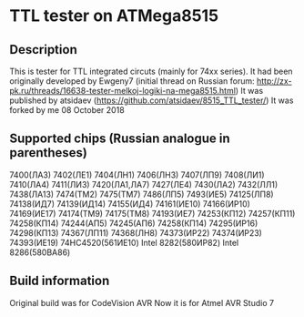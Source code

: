# TTL tester on ATMega8515
## Description
This is tester for TTL integrated circuts (mainly for 74xx series). 
It had been originally developed by Ewgeny7 (initial thread on Russian forum: http://zx-pk.ru/threads/16638-tester-melkoj-logiki-na-mega8515.html)
It was published by atsidaev (https://github.com/atsidaev/8515_TTL_tester/)
It was forked by me 08 October 2018

## Supported chips (Russian analogue in parentheses)

7400(ЛА3)
7402(ЛЕ1)
7404(ЛН1)
7406(ЛН3)
7407(ЛП9)
7408(ЛИ1)
7410(ЛА4)
7411(ЛИ3)
7420(ЛА1,ЛА7)
7427(ЛЕ4)
7430(ЛА2)
7432(ЛЛ1)
7438(ЛА13)
7474(ТМ2)
7475(ТМ7)
7486(ЛП5)
7493(ИЕ5)
74125(ЛП8)
74138(ИД7)
74139(ИД14)
74155(ИД4)
74161(ИЕ10)
74166(ИР10)
74169(ИЕ17)
74174(ТМ9)
74175(ТМ8)
74193(ИЕ7)
74253(КП12)
74257(КП11)
74258(КП14)
74244(АП5)
74245(АП6)
74258(КП14)
74295(ИР16)
74298(КП13)
74367(ЛП11)
74368(ЛН8)
74373(ИР22)
74374(ИР23)
74393(ИЕ19)
74HC4520(561ИЕ10)
Intel 8282(580ИР82)
Intel 8286(580ВА86)

## Build information
Original build was for CodeVision AVR
Now it is for Atmel AVR Studio 7
